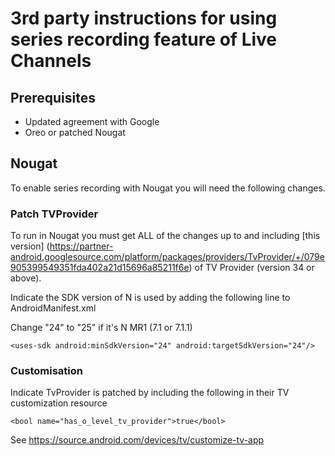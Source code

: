 # 3rd party instructions for using series recording feature of Live Channels

## Prerequisites

*   Updated agreement with Google
*   Oreo or patched Nougat

## Nougat

To enable series recording with Nougat you will need the following changes.

### Patch TVProvider

To run in Nougat you must get ALL of the changes up to and including [this version]
(https://partner-android.googlesource.com/platform/packages/providers/TvProvider/+/079e905399549351fda402a21d15696a85211f6e)
of TV Provider (version 34 or above).

Indicate the SDK version of N is used by adding the following line to AndroidManifest.xml

Change "24" to "25" if it's N MR1 (7.1 or 7.1.1)

```
<uses-sdk android:minSdkVersion="24" android:targetSdkVersion="24"/>
```

### Customisation

Indicate TvProvider is patched by including the following in their TV
customization resource

```
<bool name="has_o_level_tv_provider">true</bool>
```

See https://source.android.com/devices/tv/customize-tv-app
